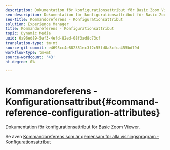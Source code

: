 ```yaml
---
description: Dokumentation för konfigurationsattribut för Basic Zoom Viewer.
seo-description: Dokumentation för konfigurationsattribut för Basic Zoom Viewer.
seo-title: Kommandoreferens - Konfigurationsattribut
solution: Experience Manager
title: Kommandoreferens - Konfigurationsattribut
topic: Dynamic Media
uuid: 6a96ed89-5ef3-4efd-82ed-08f3ad8c73cf
translation-type: tm+mt
source-git-commit: e4695cc4e882351ec3f2c55fd8a3cfca455bd79d
workflow-type: tm+mt
source-wordcount: '43'
ht-degree: 0%

---
```



# Kommandoreferens - Konfigurationsattribut{#command-reference-configuration-attributes}

Dokumentation för konfigurationsattribut för Basic Zoom Viewer.

<!--<a id="section_F52FF0F139604447A870ABE6E1C03444"></a>-->

Se även [Kommandoreferens som är gemensam för alla visningsprogram - Konfigurationsattribut](../../../r-html5-viewer-20-cmdref-configattrib/r-html5-viewer-20-cmdref-configattrib.md#concept-850e0f2c49b949deb7cfbfd330d329bd)

